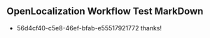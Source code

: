 ## OpenLocalization Workflow Test MarkDown
* 56d4cf40-c5e8-46ef-bfab-e55517921772 thanks!

<!--HONumber=Jul16_HO5-->


